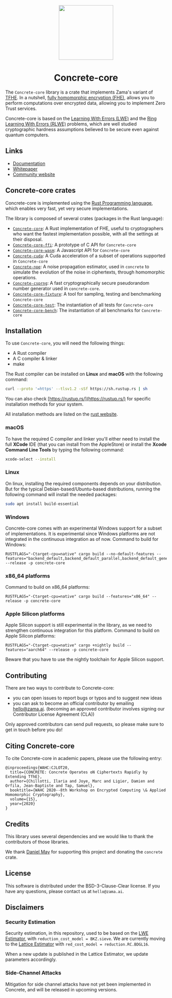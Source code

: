 <p align="center">
  <img width=170 height=170 src="logo.png">
  <h1 align="center">Concrete-core</h1>
</p>

The `Concrete-core` library is a crate that implements Zama's variant of
[TFHE](https://eprint.iacr.org/2018/421.pdf). In a nutshell,
[fully homomorphic encryption (FHE)](https://en.wikipedia.org/wiki/Homomorphic_encryption), allows
you to perform computations over encrypted data, allowing you to implement Zero Trust services.

Concrete-core is based on the
[Learning With Errors (LWE)](https://cims.nyu.edu/~regev/papers/lwesurvey.pdf) and the
[Ring Learning With Errors (RLWE)](https://eprint.iacr.org/2012/230.pdf) problems, which are well
studied cryptographic hardness assumptions believed to be secure even against quantum computers.

## Links

- [Documentation](https://docs.zama.ai/concrete-core)
- [Whitepaper](https://whitepaper.zama.ai)
- [Community website](https://community.zama.ai)

## Concrete-core crates

Concrete-core is implemented using the [Rust Programming language](https://www.rust-lang.org/), which
enables very fast, yet very secure implementations.

The library is composed of several crates (packages in the Rust language):

+ [`Concrete-core`](concrete-core): A Rust implementation of FHE, useful to cryptographers who want the
  fastest implementation possible, with all the settings at their disposal.
+ [`Concrete-core-ffi`](concrete-core-ffi): A prototype of C API for `Concrete-core`
+ [`Concrete-core-wasm`](concrete-core-wasm): A Javascript API for `Concrete-core`
+ [`Concrete-cuda`](concrete-cuda): A Cuda acceleration of a subset of operations supported in `Concrete-core`
+ [`Concrete-npe`](concrete-npe): A noise propagation estimator, used in `concrete` to simulate the
  evolution of the noise in ciphertexts, through homomorphic operations.
+ [`Concrete-csprng`](concrete-csprng): A fast cryptographically secure pseudorandom number
  generator used in `concrete-core`.
+ [`Concrete-core-fixture`](concrete-core-fixture): A tool for sampling, testing and benchmarking `Concrete-core`
+ [`Concrete-core-test`](concrete-core-test): The instantiation of all tests for `Concrete-core`
+ [`Concrete-core-bench`](concrete-core-bench): The instantiation of all benchmarks for `Concrete-core`

## Installation

To use `Concrete-core`, you will need the following things:
- A Rust compiler
- A C compiler & linker
- make

The Rust compiler can be installed on __Linux__ and __macOS__ with the following command:

```bash
curl --proto '=https' --tlsv1.2 -sSf https://sh.rustup.rs | sh
```

You can also check [https://rustup.rs/](https://rustup.rs/) for specific installation methods for your system.

All installation methods are listed on the
[rust website](https://forge.rust-lang.org/infra/other-installation-methods.html).

### macOS

To have the required C compiler and linker you'll either need to install the full __XCode__ IDE
(that you can install from the AppleStore) or install the __Xcode Command Line Tools__ by typing the
following command:

```bash
xcode-select --install
```

### Linux

On linux, installing the required components depends on your distribution.
But for the typical Debian-based/Ubuntu-based distributions,
running the following command will install the needed packages:
```bash
sudo apt install build-essential
```

### Windows

Concrete-core comes with an experimental Windows support for a subset of implementations.
It is experimental since Windows platforms are not integrated in the continuous integration as of now.
Command to build for Windows:
```
RUSTFLAGS="-Ctarget-cpu=native" cargo build --no-default-features --features="backend_default,backend_default_parallel,backend_default_generator_x86_64_aesni,backend_default_serialization,backend_fft,backend_fft_serialization,seeder_x86_64_rdseed" --release -p concrete-core
```

### x86_64 platforms

Command to build on x86_64 platforms:
```
RUSTFLAGS="-Ctarget-cpu=native" cargo build --features="x86_64" --release -p concrete-core
```

### Apple Silicon platforms

Apple Silicon support is still experimental in the library, as we need to strengthen continuous integration for this platform. 
Command to build on Apple Silicon platforms:
```
RUSTFLAGS="-Ctarget-cpu=native" cargo +nightly build --features="aarch64" --release -p concrete-core
```
Beware that you have to use the nightly toolchain for Apple Silicon support.

## Contributing

There are two ways to contribute to Concrete-core:

- you can open issues to report bugs or typos and to suggest new ideas
- you can ask to become an official contributor by emailing [hello@zama.ai](mailto:hello@zama.ai).
(becoming an approved contributor involves signing our Contributor License Agreement (CLA))

Only approved contributors can send pull requests, so please make sure to get in touch before you do!

## Citing Concrete-core

To cite Concrete-core in academic papers, please use the following entry:

```
@inproceedings{WAHC:CJLOT20,
  title={CONCRETE: Concrete Operates oN Ciphertexts Rapidly by Extending TfhE},
  author={Chillotti, Ilaria and Joye, Marc and Ligier, Damien and Orfila, Jean-Baptiste and Tap, Samuel},
  booktitle={WAHC 2020--8th Workshop on Encrypted Computing \& Applied Homomorphic Cryptography},
  volume={15},
  year={2020}
}
```

## Credits

This library uses several dependencies and we would like to thank the contributors of those
libraries.

We thank [Daniel May](https://gitlab.com/danieljrmay) for supporting this project and donating the
`concrete` crate.

## License

This software is distributed under the BSD-3-Clause-Clear license. If you have any questions,
please contact us at `hello@zama.ai`.

## Disclaimers

### Security Estimation

Security estimation, in this repository, used to be based on
the [LWE Estimator](https://bitbucket.org/malb/lwe-estimator/src/master/),
with `reduction_cost_model = BKZ.sieve`.
We are currently moving to the [Lattice Estimator](https://github.com/malb/lattice-estimator)
with `red_cost_model = reduction.RC.BDGL16`.

When a new update is published in the Lattice Estimator, we update parameters accordingly.

### Side-Channel Attacks

Mitigation for side channel attacks have not yet been implemented in Concrete,
and will be released in upcoming versions.

